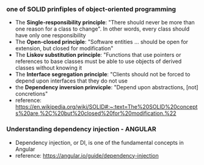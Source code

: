 ### one of SOLID prinfiples of object-oriented programming
- The **Single-responsibility principle**: "There should never be more than one reason for a class to change". In other words, every class should have only one responsibility
- The **Open-closed principle**: "Software entities ... should be open for extension, but closed for modification"
- The **Liskov substitution principle**: "Functions that use pointers or references to base classes must be able to use objects of derived classes without knowing it
- The **Interface segregation principle**: "Clients should not be forced to depend upon interfaces that they do not use
- the **Dependency inversion prinvicple**: "Depend upon abstractions, [not] concretions"
- reference: https://en.wikipedia.org/wiki/SOLID#:~:text=The%20SOLID%20concepts%20are,%2C%20but%20closed%20for%20modification.%22

### Understanding dependency injection - ANGULAR
- Dependency injection, or DI, is one of the fundamental concepts in Angular
- reference: https://angular.io/guide/dependency-injection
